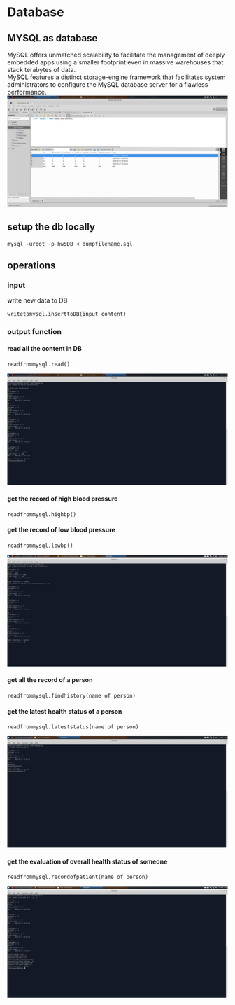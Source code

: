 # Database

## MYSQL as database
MySQL offers unmatched scalability to facilitate the management of deeply embedded apps using a smaller footprint even in massive warehouses that stack terabytes of data.<br>
MySQL features a distinct storage-engine framework that facilitates system administrators to configure the MySQL database server for a flawless performance.
![image](https://github.com/szyszy315/picture/blob/master/hw6p1.png)

## setup the db locally
```
mysql -uroot -p hw5DB < dumpfilename.sql
```
## operations
### input
write new data to DB
```
writetomysql.inserttoDB(input content)
```
### output function
#### read all the content in DB
```
readfrommysql.read()
```
![image](https://github.com/szyszy315/picture/blob/master/read.png)
#### get the record of high blood pressure
```
readfrommysql.highbp()
```
#### get the record of low blood pressure
```
readfrommysql.lowbp()
```
![image](https://github.com/szyszy315/picture/blob/master/lowhighbp.png)
#### get all the record of a person
```
readfrommysql.findhistory(name of person)
```
#### get the latest health status of a person
```
readfrommysql.lateststatus(name of person)
```
![image](https://github.com/szyszy315/picture/blob/master/latest.png)
#### get the evaluation of overall health status of someone 
```
readfrommysql.recordofpatient(name of person)
```
![image](https://github.com/szyszy315/picture/blob/master/overa%3B%3B.png)
